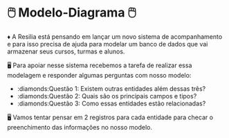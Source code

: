 # <h1>:computer_mouse: Modelo-Diagrama :computer_mouse:</h1>

:diamonds: A Resilia está pensando em lançar um novo sistema de acompanhamento e para isso precisa de ajuda para modelar um banco de dados que vai armazenar seus cursos, turmas e alunos.

:desktop_computer: Para apoiar nesse sistema recebemos a tarefa de realizar essa modelagem e responder algumas perguntas com nosso modelo:
<ul>
<li>:diamonds:Questão 1: Existem outras entidades além dessas três?</li>
<li>:diamonds:Questão 2: Quais são os principais campos e tipos?</li>
<li>:diamonds:Questão 3: Como essas entidades estão relacionadas?</li>
  </ul>

:desktop_computer: Vamos tentar pensar em 2 registros para cada entidade para checar o preenchimento das informações no nosso modelo.


